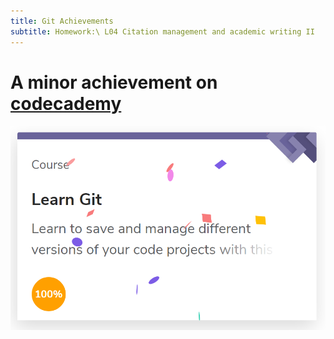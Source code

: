 ```yaml
---
title: Git Achievements
subtitle: Homework:\ L04 Citation management and academic writing II
---
```

# A minor achievement on [codecademy](https://www.codecademy.com)


<img src="/img/learned_git.png" />

